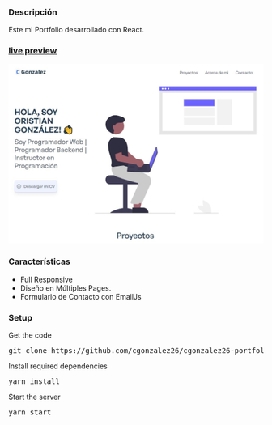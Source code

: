 ### Descripción

Este mi Portfolio desarrollado con React. 

### [live preview](https://cgonzalez26.github.io)

[![react portfolio](src/images/cgonzalez26_portfolio.JPG)](https://cgonzalez26.github.io)

### Características

- Full Responsive
- Diseño en Múltiples Pages.
- Formulario de Contacto con EmailJs

### Setup

Get the code

<pre>git clone https://github.com/cgonzalez26/cgonzalez26-portfolio.git</pre>
 
Install required dependencies

<pre>yarn install</pre>


Start the server

<pre>yarn start</pre>